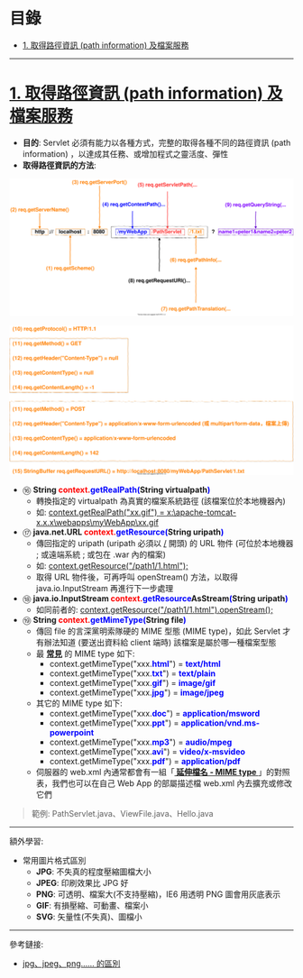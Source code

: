 <h1 id="top">目錄</h1>

- [1. 取得路徑資訊 (path information) 及檔案服務](#s1)

---

# <a id='s1' class='md-title' href='#top'>1. 取得路徑資訊 (path information) 及檔案服務</a>

- **目的**: Servlet 必須有能力以各種方式，完整的取得各種不同的路徑資訊 (path information) ，以達成其任務、或增加程式之靈活度、彈性
- **取得路徑資訊的方法**:

<p><img src='./image/01.JavaServlet的優勢.01.dio.svg'></p>

<p><img src='./image/02.JavaServlet的優勢.02.dio.svg'></p>

- ⑯ **String <span style='color:red;'>context.</span><span style='color:blue;'>getRealPath(</span>String virtualpath<span style='color:blue;'>)</span>**
  - 轉換指定的 virtualpath 為真實的檔案系統路徑 (該檔案位於本地機器內)
  - 如: <u>context.getRealPath("xx.gif") = x:\apache-tomcat-x.x.x\webapps\myWebApp\xx.gif</u>
- ⑰ **java.net.URL <span style='color:red;'>context.</span><span style='color:blue;'>getResource(</span>String uripath<span style='color:blue;'>)</span>**
  - 傳回指定的 uripath (uripath 必須以 <u>/</u> 開頭) 的 URL 物件 (可位於本地機器 ; 或遠端系統 ; 或包在 .war 內的檔案)
  - 如: <u>context.getResource("/path1/1.html");</u>
  - 取得 URL 物件後，可再呼叫 openStream() 方法，以取得 java.io.InputStream 再進行下一步處理
- ⑱ **java.io.InputStream <span style='color:red;'>context.</span><span style='color:blue;'>getResource</span>AsStream<span style='color:blue;'>(</span>String uripath<span style='color:blue;'>)</span>**
  - 如同前者的: <u>context.getResource("/path1/1.html").openStream();</u>
- ⑲ **String <span style='color:red;'>context.</span><span style='color:blue;'>getMimeType(</span>String file<span style='color:blue;'>)</span>**
  - 傳回 file 的言深黨明索隊硬的 MIME 型態 (MIME type)，如此 Servlet 才有辦法知道 (要送出資料給 client 端時) 該檔案是屬於哪一種檔案型態
  - 最 **<u>常見</u>** 的 MIME type 如下:
    - context.getMimeType("xxx.**<span style='color:blue;'>html</span>**") = **<span style='color:blue;'>text/html</span>**
    - context.getMimeType("xxx.**<span style='color:blue;'>txt</span>**") = **<span style='color:blue;'>text/plain</span>**
    - context.getMimeType("xxx.**<span style='color:blue;'>gif</span>**") = **<span style='color:blue;'>image/gif</span>**
    - context.getMimeType("xxx.**<span style='color:blue;'>jpg</span>**") = **<span style='color:blue;'>image/jpeg</span>**
  - 其它的 MIME type 如下:
    - context.getMimeType("xxx.**<span style='color:blue;'>doc</span>**") = **<span style='color:blue;'>application/msword</span>**
    - context.getMimeType("xxx.**<span style='color:blue;'>ppt</span>**") = **<span style='color:blue;'>application/vnd.ms-powerpoint</span>**
    - context.getMimeType("xxx.**<span style='color:blue;'>mp3</span>**") = **<span style='color:blue;'>audio/mpeg</span>**
    - context.getMimeType("xxx.**<span style='color:blue;'>avi</span>**") = **<span style='color:blue;'>video/x-msvideo</span>**
    - context.getMimeType("xxx.**<span style='color:blue;'>pdf</span>**") = **<span style='color:blue;'>application/pdf</span>**
  - 伺服器的 web.xml 內通常都會有一組「**<u> 延伸檔名 - MIME type </u>**」的對照表，我們也可以在自己 Web App 的部屬描述檔 web.xml 內去擴充或修改它們

> 範例: PathServlet.java、ViewFile.java、Hello.java

---

額外學習:

- 常用圖片格式區別
  - **JPG**: 不失真的程度壓縮圖檔大小
  - **JPEG**: 印刷效果比 JPG 好
  - **PNG**: 可透明、檔案大(不支持壓縮)，IE6 用透明 PNG 圖會用灰底表示
  - **GIF**: 有損壓縮、可動畫、檔案小
  - **SVG**: 矢量性(不失真)、圖檔小

---

參考鏈接:

- [jpg、jpeg、png…… 的區別](https://kknews.cc/news/mbxy2lp.html)
